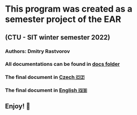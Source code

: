 # This program was created as a semester project of the EAR

## (CTU - SIT winter semester 2022)

### Authors: Dmitry Rastvorov

### All documentations can be found in [docs folder](https://github.com/UnknownPug/Meeting-Room-Reservation/tree/main/docs)

### The final document in [Czech 🇨🇿](https://github.com/UnknownPug/Meeting-Room-Reservation/blob/main/docs/CP2-cz.pdf)
### The final document in [English 🇬🇧](https://github.com/UnknownPug/Meeting-Room-Reservation/blob/main/docs/CP2-en.pdf)

## Enjoy! 🤠
